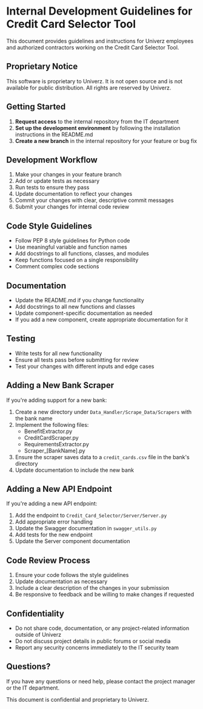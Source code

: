 # Internal Development Guidelines for Credit Card Selector Tool

This document provides guidelines and instructions for Univerz employees and authorized contractors working on the Credit Card Selector Tool.

## Proprietary Notice

This software is proprietary to Univerz. It is not open source and is not available for public distribution. All rights are reserved by Univerz.

## Getting Started

1. **Request access** to the internal repository from the IT department
2. **Set up the development environment** by following the installation instructions in the README.md
3. **Create a new branch** in the internal repository for your feature or bug fix

## Development Workflow

1. Make your changes in your feature branch
2. Add or update tests as necessary
3. Run tests to ensure they pass
4. Update documentation to reflect your changes
5. Commit your changes with clear, descriptive commit messages
6. Submit your changes for internal code review

## Code Style Guidelines

- Follow PEP 8 style guidelines for Python code
- Use meaningful variable and function names
- Add docstrings to all functions, classes, and modules
- Keep functions focused on a single responsibility
- Comment complex code sections

## Documentation

- Update the README.md if you change functionality
- Add docstrings to all new functions and classes
- Update component-specific documentation as needed
- If you add a new component, create appropriate documentation for it

## Testing

- Write tests for all new functionality
- Ensure all tests pass before submitting for review
- Test your changes with different inputs and edge cases

## Adding a New Bank Scraper

If you're adding support for a new bank:

1. Create a new directory under `Data_Handler/Scrape_Data/Scrapers` with the bank name
2. Implement the following files:
   - BenefitExtractor.py
   - CreditCardScraper.py
   - RequirementsExtractor.py
   - Scraper_[BankName].py
3. Ensure the scraper saves data to a `credit_cards.csv` file in the bank's directory
4. Update documentation to include the new bank

## Adding a New API Endpoint

If you're adding a new API endpoint:

1. Add the endpoint to `Credit_Card_Selector/Server/Server.py`
2. Add appropriate error handling
3. Update the Swagger documentation in `swagger_utils.py`
4. Add tests for the new endpoint
5. Update the Server component documentation

## Code Review Process

1. Ensure your code follows the style guidelines
2. Update documentation as necessary
3. Include a clear description of the changes in your submission
4. Be responsive to feedback and be willing to make changes if requested

## Confidentiality

- Do not share code, documentation, or any project-related information outside of Univerz
- Do not discuss project details in public forums or social media
- Report any security concerns immediately to the IT security team

## Questions?

If you have any questions or need help, please contact the project manager or the IT department.

This document is confidential and proprietary to Univerz.
